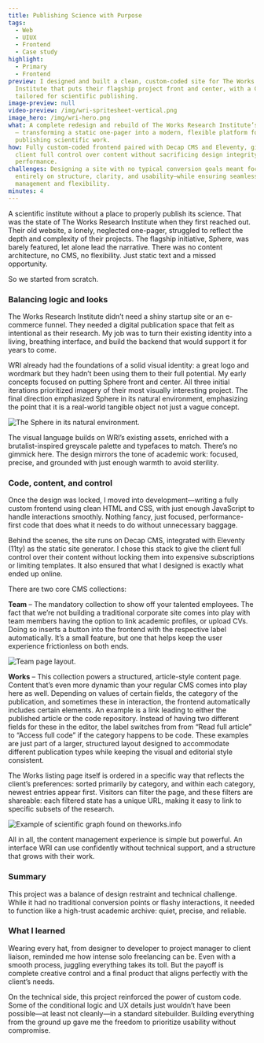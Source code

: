 ```yaml
---
title: Publishing Science with Purpose
tags:
  - Web
  - UIUX
  - Frontend
  - Case study
highlight:
  - Primary
  - Frontend
preview: I designed and built a clean, custom-coded site for The Works Research
  Institute that puts their flagship project front and center, with a CMS
  tailored for scientific publishing.
image-preview: null
video-preview: /img/wri-spritesheet-vertical.png
image_hero: /img/wri-hero.png
what: A complete redesign and rebuild of The Works Research Institute’s website
  — transforming a static one-pager into a modern, flexible platform for
  publishing scientific work.
how: Fully custom-coded frontend paired with Decap CMS and Eleventy, giving the
  client full control over content without sacrificing design integrity or
  performance.
challenges: Designing a site with no typical conversion goals meant focusing
  entirely on structure, clarity, and usability—while ensuring seamless content
  management and flexibility.
minutes: 4
---
```

A scientific institute without a place to properly publish its science. That was the state of The Works Research Institute when they first reached out.
Their old website, a lonely, neglected one-pager, struggled to reflect the depth and complexity of their projects. The flagship initiative, Sphere, was barely featured, let alone lead the narrative. There was no content architecture, no CMS, no flexibility. Just static text and a missed opportunity.

So we started from scratch.

### Balancing logic and looks

The Works Research Institute didn’t need a shiny startup site or an e-commerce funnel. They needed a digital publication space that felt as intentional as their research. My job was to turn their existing identity into a living, breathing interface, and build the backend that would support it for years to come.

WRI already had the foundations of a solid visual identity: a great logo and wordmark but they hadn’t been using them to their full potential.
My early concepts focused on putting Sphere front and center. All three initial iterations prioritized imagery of their most visually interesting project.
The final direction emphasized Sphere in its natural environment, emphasizing the point that it is a real-world tangible object not just a vague concept.

![The Sphere in its natural environment.](/img/kép_2025-04-23_160348422.png "The Sphere in its natural environment.")

The visual language builds on WRI’s existing assets, enriched with a brutalist-inspired greyscale palette and typefaces to match.
There’s no gimmick here. The design mirrors the tone of academic work: focused, precise, and grounded with just enough warmth to avoid sterility.

### Code, content, and control

Once the design was locked, I moved into development—writing a fully custom frontend using clean HTML and CSS, with just enough JavaScript to handle interactions smoothly. Nothing fancy, just focused, performance-first code that does what it needs to do without unnecessary baggage.

Behind the scenes, the site runs on Decap CMS, integrated with Eleventy (11ty) as the static site generator. I chose this stack to give the client full control over their content without locking them into expensive subscriptions or limiting templates. It also ensured that what I designed is exactly what ended up online.

There are two core CMS collections:

**Team** – The mandatory collection to show off your talented employees. The fact that we’re not building a traditional corporate site comes into play with team members having the option to link academic profiles, or upload CVs. Doing so inserts a button into the frontend with the respective label automatically. It’s a small feature, but one that helps keep the user experience frictionless on both ends.

![Team page layout.](/img/kép_2025-04-25_164003925.png "Adding a greyscale filter to team portraits helped pull the design together a little bit more.")

**Works** – This collection powers a structured, article-style content page. Content that’s even more dynamic than your regular CMS comes into play here as well. Depending on values of certain fields, the category of the publication, and sometimes these in interaction, the frontend automatically includes certain elements. An example is a link leading to either the published article or the code repository. Instead of having two different fields for these in the editor, the label switches from from “Read full article” to “Access full code” if the category happens to be code. These examples are just part of a larger, structured layout designed to accommodate different publication types while keeping the visual and editorial style consistent.

The Works listing page itself is ordered in a specific way that reflects the client’s preferences: sorted primarily by category, and within each category, newest entries appear first. Visitors can filter the page, and these filters are shareable: each filtered state has a unique URL, making it easy to link to specific subsets of the research.

![Example of scientific graph found on theworks.info](/img/kép_2025-04-23_160520965.png "Graphs and visualizations are another major part of the content the design was made to fit.")

All in all, the content management experience is simple but powerful. An interface WRI can use confidently without technical support, and a structure that grows with their work.

### Summary

This project was a balance of design restraint and technical challenge. While it had no traditional conversion points or flashy interactions, it needed to function like a high-trust academic archive: quiet, precise, and reliable.

### What I learned

Wearing every hat, from designer to developer to project manager to client liaison, reminded me how intense solo freelancing can be. Even with a smooth process, juggling everything takes its toll. But the payoff is complete creative control and a final product that aligns perfectly with the client’s needs.

On the technical side, this project reinforced the power of custom code. Some of the conditional logic and UX details just wouldn’t have been possible—at least not cleanly—in a standard sitebuilder. Building everything from the ground up gave me the freedom to prioritize usability without compromise.
